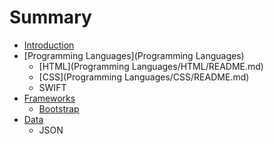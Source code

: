 # Summary

* [Introduction](README.md)
* [Programming Languages](Programming Languages)
   * [HTML](Programming Languages/HTML/README.md)
   * [CSS](Programming Languages/CSS/README.md)
   * SWIFT
* [Frameworks](Frameworks)
   * [Bootstrap](Frameworks/web/bootstrap/README.md)
* [Data](Data)
   * JSON

